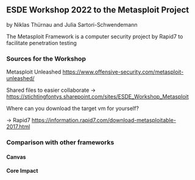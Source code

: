 ## ESDE Workshop 2022 to the Metasploit Project
by Niklas Thürnau and Julia Sartori-Schwendemann

The Metasploit Framework is a computer security project by Rapid7 to facilitate penetration testing


### Sources for the Workshop

Metasploit Unleashed https://www.offensive-security.com/metasploit-unleashed/

Shared files to easier collaborate
-> https://stichtingfontys.sharepoint.com/sites/ESDE_Workshop_Metasploit

Where can you download the target vm for yourself? 

-> Rapid7 https://information.rapid7.com/download-metasploitable-2017.html

### Comparison with other frameworks

#### Canvas

#### Core Impact
